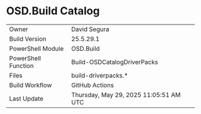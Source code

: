 ﻿# OSD.Build Catalog

| | |
|-|-|
| Owner | David Segura |
| Build Version | 25.5.29.1 |
| PowerShell Module | OSD.Build |
| PowerShell Function | Build-OSDCatalogDriverPacks |
| Files | build-driverpacks.* |
| Build Workflow | GitHub Actions |
| Last Update | Thursday, May 29, 2025 11:05:51 AM UTC |
